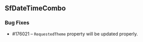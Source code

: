 ## SfDateTimeCombo

### Bug Fixes


* \#176021 –  `RequestedTheme` property will be updated properly.